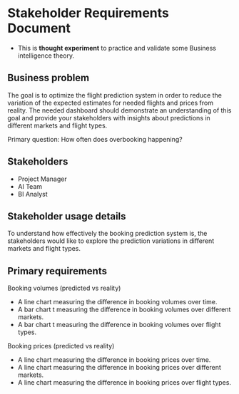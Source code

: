 # Stakeholder Requirements Document

- This is **thought experiment** to practice and validate some Business intelligence theory.

## Business problem

The goal is to optimize the flight prediction system in order to reduce the variation of the expected estimates for needed flights and prices from reality. The needed dashboard should demonstrate an understanding of this goal and provide your stakeholders with insights about predictions in different markets and flight types.

Primary question: How often does overbooking happening?

## Stakeholders

- Project Manager
- AI Team
- BI Analyst

## Stakeholder usage details

To understand how effectively the booking prediction system is, the stakeholders would like to explore the prediction variations in different markets and flight types.

## Primary requirements

 Booking volumes (predicted vs reality)

- A line chart measuring the difference in booking volumes over time.
- A bar chart t measuring the difference in booking volumes over different markets.
- A bar chart t measuring the difference in booking volumes over flight types.

Booking prices (predicted vs reality)

- A line chart measuring the difference in booking prices over time.
- A line chart measuring the difference in booking prices over different markets.
- A line chart measuring the difference in booking prices over flight types.